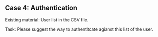 ## Case 4: Authentication

Existing material: User list in the CSV file.

Task: Please suggest the way to authentitcate agianst this list of the user.